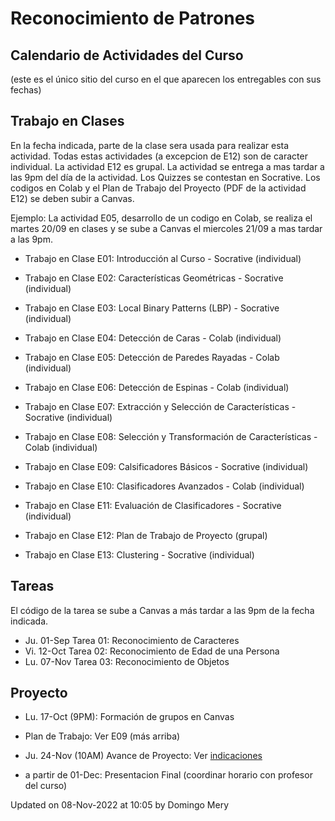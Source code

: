 # Reconocimiento de Patrones

## Calendario de Actividades del Curso
(este es el único sitio del curso en el que aparecen los entregables con sus fechas)

## Trabajo en Clases

En la fecha indicada, parte de la clase sera usada para realizar esta actividad. Todas estas actividades (a excepcion de E12) son de caracter individual. La actividad E12 es grupal. La actividad se entrega a mas tardar a las 9pm del día de la actividad. Los Quizzes se contestan en Socrative. Los codigos en Colab y el Plan de Trabajo del Proyecto (PDF de la actividad E12) se deben subir a Canvas.

Ejemplo: La actividad E05, desarrollo de un codigo en Colab, se realiza el martes 20/09 en clases y se sube a Canvas el miercoles 21/09 a mas tardar a las 9pm.

* Trabajo en Clase E01: Introducción al Curso - Socrative (individual)

* Trabajo en Clase E02: Características Geométricas - Socrative (individual)

* Trabajo en Clase E03: Local Binary Patterns (LBP) - Socrative (individual)

* Trabajo en Clase E04: Detección de Caras - Colab (individual)

* Trabajo en Clase E05: Detección de Paredes Rayadas  - Colab (individual)

* Trabajo en Clase E06: Detección de Espinas - Colab (individual)

* Trabajo en Clase E07: Extracción y Selección de Características - Socrative (individual)

* Trabajo en Clase E08: Selección y Transformación de Características - Colab (individual)

* Trabajo en Clase E09: Calsificadores Básicos - Socrative (individual)

* Trabajo en Clase E10: Clasificadores Avanzados - Colab (individual)

* Trabajo en Clase E11: Evaluación de Clasificadores - Socrative (individual)

* Trabajo en Clase E12: Plan de Trabajo de Proyecto (grupal)

* Trabajo en Clase E13: Clustering - Socrative (individual)





## Tareas

El código de la tarea se sube a Canvas a más tardar a las 9pm de la fecha indicada. 

* Ju.	01-Sep	Tarea 01: Reconocimiento de Caracteres
* Vi.	12-Oct	Tarea 02: Reconocimiento de Edad de una Persona
* Lu.	07-Nov	Tarea 03: Reconocimiento de Objetos

## Proyecto


* Lu. 17-Oct (9PM): Formación de grupos en Canvas

* Plan de Trabajo: Ver E09 (más arriba)

* Ju.	24-Nov (10AM)	Avance de Proyecto: Ver [indicaciones](https://github.com/domingomery/imagenes/tree/master/proyecto)


* a partir de 01-Dec: Presentacion Final (coordinar horario con profesor del curso)



Updated on 08-Nov-2022 at 10:05 by Domingo Mery
